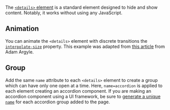 The [`<details>` element](https://developer.mozilla.org/en-US/docs/Web/HTML/Reference/Elements/details) is a standard element designed to hide and show content. Notably, it works without using any JavaScript.

## Animation

You can animate the `<details>` element with discrete transitions the [`interpolate-size`](https://developer.mozilla.org/en-US/docs/Web/CSS/interpolate-size) property. This example was adapted from [this article](https://nerdy.dev/6-css-snippets-every-front-end-developer-should-know-in-2025#transition-animation-for-%3Ccode%3E%3Cdetails%3E%3C/code%3E) from Adam Argyle.

## Group

Add the same `name` attribute to each `<details>` element to create a group which can have only one open at a time. Here, `name=accordion` is applied to each element creating an accordion component. If you are making an accordion component using a UI framework, be sure to [generate a unique `name`](<https://svelte.dev/docs/svelte/$props#$props.id()>) for each accordion group added to the page.
